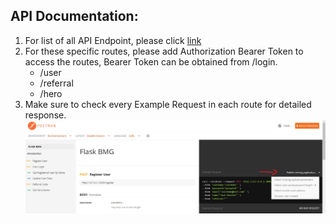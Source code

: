 ## API Documentation: 
1. For list of all API Endpoint, please click [link](https://documenter.getpostman.com/view/9351386/U16kqk2W#intro)
2. For these specific routes, please add Authorization Bearer Token to access the routes, Bearer Token can be obtained from /login.
    - /user
    - /referral
    - /hero
3. Make sure to check every Example Request in each route for detailed response.  
    ![Request Example](img/example_request.jpg)